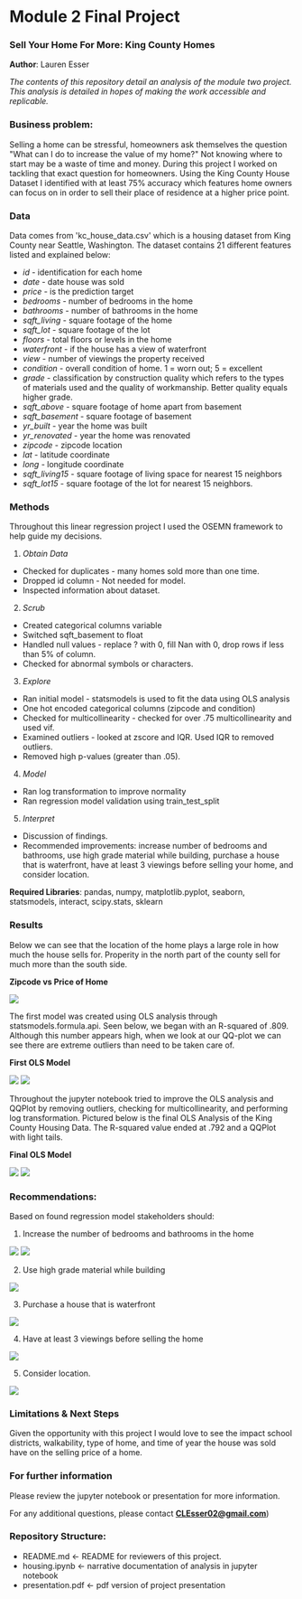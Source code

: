 
# Module 2 Final Project
### Sell Your Home For More: King County Homes

**Author**: Lauren Esser

*The contents of this repository detail an analysis of the module two project. This analysis is detailed in hopes of making the work accessible and replicable.*


### Business problem:
Selling a home can be stressful, homeowners ask themselves the question "What can I do to increase the value of my home?" Not knowing where to start may be a waste of time and money. During this project I worked on tackling that exact question for homeowners. Using the King County House Dataset I identified with at least 75% accuracy which features home owners can focus on in order to sell their place of residence at a higher price point.


### Data
Data comes from 'kc_house_data.csv' which is a housing dataset from King County near Seattle, Washington. The dataset contains 21 different features listed and explained below:

* *id* - identification for each home
* *date* - date house was sold
* *price* - is the prediction target
* *bedrooms* - number of bedrooms in the home
* *bathrooms* - number of bathrooms in the home
* *sqft_living* - square footage of the home
* *sqft_lot* - square footage of the lot
* *floors* - total floors or levels in the home
* *waterfront* - if the house has a view of waterfront
* *view* - number of viewings the property received
* *condition* - overall condition of home. 1 = worn out; 5 = excellent
* *grade* - classification by construction quality which refers to the types of materials used and the quality of workmanship. Better quality equals higher grade.
* *sqft_above* - square footage of home apart from basement
* *sqft_basement* - square footage of basement
* *yr_built* - year the home was built
* *yr_renovated* - year the home was renovated
* *zipcode* - zipcode location
* *lat* - latitude coordinate
* *long* - longitude coordinate
* *sqft_living15* - square footage of living space for nearest 15 neighbors
* *sqft_lot15* - square footage of the lot for nearest 15 neighbors.


### Methods
Throughout this linear regression project I used the OSEMN framework to help guide my decisions. 
1. *Obtain Data*
* Checked for duplicates - many homes sold more than one time.
* Dropped id column - Not needed for model.
* Inspected information about dataset.
2. *Scrub* 
* Created categorical columns variable
* Switched sqft_basement to float
* Handled null values - replace ? with 0, fill Nan with 0, drop rows if less than 5% of column.
* Checked for abnormal symbols or characters.
3. *Explore* 
* Ran initial model - statsmodels is used to fit the data using OLS analysis
* One hot encoded categorical columns (zipcode and condition)
* Checked for multicollinearity - checked for over .75 multicollinearity and used vif.
* Examined outliers - looked at zscore and IQR. Used IQR to removed outliers.
* Removed high p-values (greater than .05).
4. *Model* 
* Ran log transformation to improve normality
* Ran regression model validation using train_test_split
5. *Interpret* 
* Discussion of findings.
* Recommended improvements: increase number of bedrooms and bathrooms, use high grade material while building, purchase a house that is waterfront, have at least 3 viewings before selling your home, and consider location.
    
    
**Required Libraries**: pandas, numpy, matplotlib.pyplot, seaborn, statsmodels, interact, scipy.stats, sklearn


### Results

Below we can see that the location of the home plays a large role in how much the house sells for. Properity in the north part of the county sell for much more than the south side.

**Zipcode vs Price of Home**

![](images/Screen%20Shot%202020-09-07%20at%209.42.32%20AM.png)

The first model was created using OLS analysis through statsmodels.formula.api. Seen below, we began with an R-squared of .809. Although this number appears high, when we look at our QQ-plot we can see there are extreme outliers than need to be taken care of.

**First OLS Model**

![](images/first%20model%20OLS.png)
![](images/first%20model%20QQ.png)

Throughout the jupyter notebook tried to improve the OLS analysis and QQPlot by removing outliers, checking for multicollinearity, and performing log transformation. Pictured below is the final OLS Analysis of the King County Housing Data. The R-squared value ended at .792 and a QQPlot with light tails. 

**Final OLS Model**

![](images/Final%20OLS.png)
![](images/Final%20QQ.png)




### Recommendations:
Based on found regression model stakeholders should:
1. Increase the number of bedrooms and bathrooms in the home

![](images/Bedrooms.png)
![](images/Bathrooms.png)

2. Use high grade material while building

![](images/Grade.png)

3. Purchase a house that is waterfront

![](images/Waterfront.png)

4. Have at least 3 viewings before selling the home

![](images/View.png)

5. Consider location.

![](images/location.png)

### Limitations & Next Steps
Given the opportunity with this project I would love to see the impact school districts, walkability, type of home, and time of year the house was sold have on the selling price of a home. 


### For further information
Please review the jupyter notebook or presentation for more information.

For any additional questions, please contact **CLEsser02@gmail.com**)

### Repository Structure:

* README.md                       <- README for reviewers of this project.
* housing.ipynb             <- narrative documentation of analysis in jupyter notebook
* presentation.pdf                <- pdf version of project presentation

 
 


